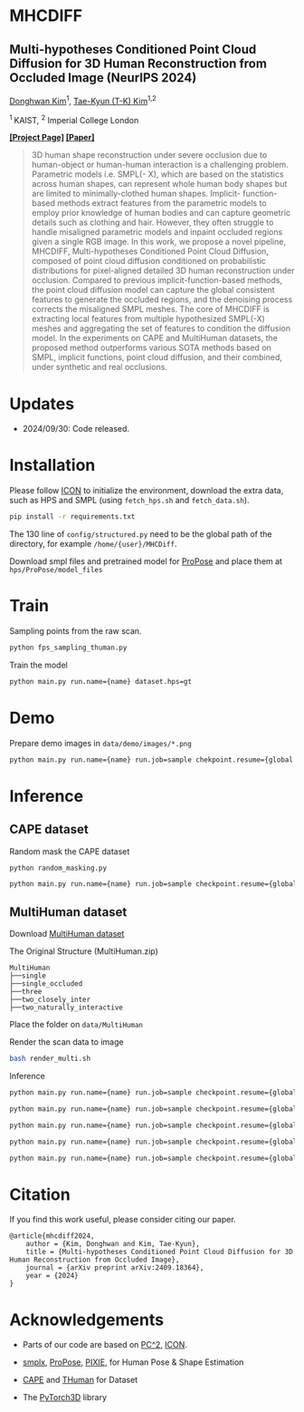<h1>MHCDIFF</h1>

## Multi-hypotheses Conditioned Point Cloud Diffusion for 3D Human Reconstruction from Occluded Image (NeurIPS 2024)

[Donghwan Kim](https://donghwankim0101.github.io/)<sup>1</sup>, [Tae-Kyun (T-K) Kim](https://sites.google.com/view/tkkim/home)<sup>1,2</sup>

<sup>1 </sup>KAIST, <sup>2</sup> Imperial College London

**[\[Project Page\]](https://donghwankim0101.github.io/projects/mhcdiff/) [\[Paper\]](https://arxiv.org/abs/2409.18364)**

> 3D human shape reconstruction under severe occlusion due to human-object or human-human interaction is a challenging problem. Parametric models i.e. SMPL(- X), which are based on the statistics across human shapes, can represent whole human body shapes but are limited to minimally-clothed human shapes. Implicit- function-based methods extract features from the parametric models to employ prior knowledge of human bodies and can capture geometric details such as clothing and hair. However, they often struggle to handle misaligned parametric models and inpaint occluded regions given a single RGB image. In this work, we propose a novel pipeline, MHCDIFF, Multi-hypotheses Conditioned Point Cloud Diffusion, composed of point cloud diffusion conditioned on probabilistic distributions for pixel-aligned detailed 3D human reconstruction under occlusion. Compared to previous implicit-function-based methods, the point cloud diffusion model can capture the global consistent features to generate the occluded regions, and the denoising process corrects the misaligned SMPL meshes. The core of MHCDIFF is extracting local features from multiple hypothesized SMPL(-X) meshes and aggregating the set of features to condition the diffusion model. In the experiments on CAPE and MultiHuman datasets, the proposed method outperforms various SOTA methods based on SMPL, implicit functions, point cloud diffusion, and their combined, under synthetic and real occlusions.

# Updates

-   2024/09/30: Code released.

# Installation

Please follow [ICON](https://github.com/YuliangXiu/ICON/blob/master/docs/installation.md) to initialize the environment, download the extra data, such as HPS and SMPL (using `fetch_hps.sh` and `fetch_data.sh`).

```bash
pip install -r requirements.txt
```

The 130 line of `config/structured.py` need to be the global path of the directory, for example `/home/{user}/MHCDiff`.

Download smpl files and pretrained model for [ProPose](https://github.com/NetEase-GameAI/ProPose) and place them at `hps/ProPose/model_files`

# Train

Sampling points from the raw scan.

```bash
python fps_sampling_thuman.py
```

Train the model

```bash
python main.py run.name={name} dataset.hps=gt
```

# Demo

Prepare demo images in `data/demo/images/*.png`

```bash
python main.py run.name={name} run.job=sample chekpoint.resume={global path for pretrained checkpoint} dataset.type=demo
```

# Inference

## CAPE dataset

Random mask the CAPE dataset

```
python random_masking.py
```

```bash
python main.py run.name={name} run.job=sample checkpoint.resume={global path for pretrained checkpoint}
```

## MultiHuman dataset

Download [MultiHuman dataset](https://github.com/y-zheng18/MultiHuman-Dataset)

The Original Structure (MultiHuman.zip)

```
MultiHuman
├──single
├──single_occluded
├──three
├──two_closely_inter
├──two_naturally_interactive
```

Place the folder on `data/MultiHuman`

Render the scan data to image

```bash
bash render_multi.sh
```

Inference

```bash
python main.py run.name={name} run.job=sample checkpoint.resume={global path for pretrained checkpoint} dataset.type=multihuman dataset.category=single

python main.py run.name={name} run.job=sample checkpoint.resume={global path for pretrained checkpoint} dataset.type=multihuman dataset.category=single_occluded

python main.py run.name={name} run.job=sample checkpoint.resume={global path for pretrained checkpoint} dataset.type=multihuman dataset.category=three

python main.py run.name={name} run.job=sample checkpoint.resume={global path for pretrained checkpoint} dataset.type=multihuman dataset.category=two_closely_inter

python main.py run.name={name} run.job=sample checkpoint.resume={global path for pretrained checkpoint} dataset.type=multihuman dataset.category=two_naturally_interactive
```

# Citation

If you find this work useful, please consider citing our paper.

```
@article{mhcdiff2024,
    author = {Kim, Donghwan and Kim, Tae-Kyun},
    title = {Multi-hypotheses Conditioned Point Cloud Diffusion for 3D Human Reconstruction from Occluded Image},
    journal = {arXiv preprint arXiv:2409.18364},
    year = {2024}
}
```

# Acknowledgements

-   Parts of our code are based on [PC^2](https://github.com/lukemelas/projection-conditioned-point-cloud-diffusion), [ICON](https://github.com/YuliangXiu/ICON).

-   [smplx](https://github.com/vchoutas/smplx), [ProPose](https://github.com/NetEase-GameAI/ProPose), [PIXIE](https://github.com/YadiraF/PIXIE), for Human Pose & Shape Estimation

-   [CAPE](https://github.com/qianlim/CAPE) and [THuman](https://github.com/ZhengZerong/DeepHuman/tree/master/THUmanDataset) for Dataset

-   The [PyTorch3D](https://github.com/facebookresearch/pytorch3d) library

